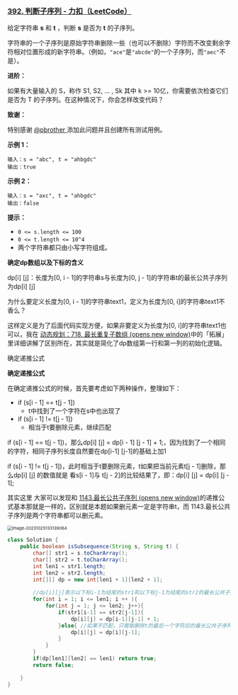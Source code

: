 ### [392. 判断子序列 - 力扣（LeetCode）](https://leetcode.cn/problems/is-subsequence/description/)

给定字符串 **s** 和 **t** ，判断 **s** 是否为 **t** 的子序列。

字符串的一个子序列是原始字符串删除一些（也可以不删除）字符而不改变剩余字符相对位置形成的新字符串。（例如，`"ace"`是`"abcde"`的一个子序列，而`"aec"`不是）。

**进阶：**

如果有大量输入的 S，称作 S1, S2, ... , Sk 其中 k >= 10亿，你需要依次检查它们是否为 T 的子序列。在这种情况下，你会怎样改变代码？

**致谢：**

特别感谢 [@pbrother ](https://leetcode.com/pbrother/)添加此问题并且创建所有测试用例。

 

**示例 1：**

```
输入：s = "abc", t = "ahbgdc"
输出：true
```

**示例 2：**

```
输入：s = "axc", t = "ahbgdc"
输出：false
```

 

**提示：**

- `0 <= s.length <= 100`
- `0 <= t.length <= 10^4`
- 两个字符串都只由小写字符组成。



**确定dp数组以及下标的含义**

dp[i] [j]：长度为[0, i - 1]的字符串s与长度为[0, j - 1]的字符串t的最长公共子序列为dp[i] [j]

为什么要定义长度为[0, i - 1]的字符串text1，定义为长度为[0, i]的字符串text1不香么？

这样定义是为了后面代码实现方便，如果非要定义为长度为[0, i]的字符串text1也可以，我在 [动态规划：718. 最长重复子数组 (opens new window)](https://programmercarl.com/0718.最长重复子数组.html)中的「拓展」里详细讲解了区别所在，其实就是简化了dp数组第一行和第一列的初始化逻辑。

确定递推公式



**确定递推公式**

在确定递推公式的时候，首先要考虑如下两种操作，整理如下：

- if (s[i - 1] == t[j - 1])
  - t中找到了一个字符在s中也出现了
- if (s[i - 1] != t[j - 1])
  - 相当于t要删除元素，继续匹配

if (s[i - 1] == t[j - 1])，那么dp[i] [j] = dp[i - 1] [j - 1] + 1;，因为找到了一个相同的字符，相同子序列长度自然要在dp[i-1] [j-1]的基础上加1

if (s[i - 1] != t[j - 1])，此时相当于t要删除元素，t如果把当前元素t[j - 1]删除，那么dp[i] [j] 的数值就是 看s[i - 1]与 t[j - 2]的比较结果了，即：dp[i] [j] = dp[i] [j - 1];

其实这里 大家可以发现和 [1143.最长公共子序列 (opens new window)](https://programmercarl.com/1143.最长公共子序列.html)的递推公式基本那就是一样的，区别就是本题如果删元素一定是字符串t，而 1143.最长公共子序列是两个字符串都可以删元素。



<img src="https://palepics.oss-cn-guangzhou.aliyuncs.com/img/image-20231025133139064.png" alt="image-20231025133139064" style="zoom: 67%;" />

```java
class Solution {
    public boolean isSubsequence(String s, String t) {
        char[] str1 = s.toCharArray();
        char[] str2 = t.toCharArray();
        int len1 = str1.length;
        int len2 = str2.length;
        int[][] dp = new int[len1 + 1][len2 + 1];
        
        //dp[i][j]表示以下标i-1为结尾的str1和以下标j-1为结尾的str2的最长公共子序列
        for(int i = 1; i <= len1; i ++ ){
            for(int j = 1; j <= len2; j++){
                if(str1[i-1] == str2[j-1]){
                    dp[i][j] = dp[i-1][j-1] + 1;
                }else{ //如果不匹配，只需取删除t的最后一个字符后的最长公共子序列
                    dp[i][j] = dp[i][j-1];
                }
            }
        }
        if(dp[len1][len2] == len1) return true;
        return false;

    }
}
```

